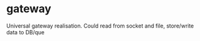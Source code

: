 # gateway

Universal gateway realisation. Could read from socket and file, store/write data to DB/que
